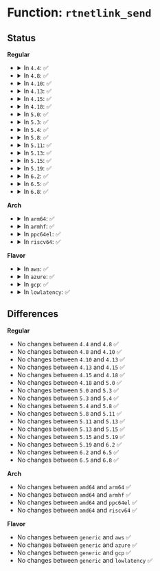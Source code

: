 # Function: <code>rtnetlink_send</code>

## Status
<b>Regular</b>
<ul>
<li>
<details>
<summary>In <code>4.4</code>: ✅</summary>

```c
int rtnetlink_send(struct sk_buff *skb, struct net *net, u32 pid, unsigned int group, int echo);
```

**Collision:** Unique Global

**Inline:** No

**Transformation:** False

**Instances:**

```
In net/core/rtnetlink.c (ffffffff8172fa00)
Location: net/core/rtnetlink.c:620
Inline: False
Direct callers:
  - net/sched/sch_api.c:tclass_notify
  - net/sched/sch_api.c:qdisc_notify
  - net/sched/cls_api.c:tfilter_notify
  - net/sched/act_api.c:tca_action_flush
  - net/sched/act_api.c:tca_action_gd
  - net/sched/act_api.c:tc_ctl_action
```
**Symbols:**

```
ffffffff8172fa00-ffffffff8172fa6f: rtnetlink_send (STB_GLOBAL)
```
</details>
</li>
<li>
<details>
<summary>In <code>4.8</code>: ✅</summary>

```c
int rtnetlink_send(struct sk_buff *skb, struct net *net, u32 pid, unsigned int group, int echo);
```

**Collision:** Unique Global

**Inline:** No

**Transformation:** False

**Instances:**

```
In net/core/rtnetlink.c (ffffffff8179a150)
Location: net/core/rtnetlink.c:642
Inline: False
Direct callers:
  - net/sched/sch_api.c:tclass_notify
  - net/sched/sch_api.c:qdisc_notify
  - net/sched/cls_api.c:tfilter_notify
  - net/sched/act_api.c:tc_ctl_action
  - net/sched/act_api.c:tca_action_gd
  - net/sched/act_api.c:tca_action_flush
```
**Symbols:**

```
ffffffff8179a150-ffffffff8179a1bf: rtnetlink_send (STB_GLOBAL)
```
</details>
</li>
<li>
<details>
<summary>In <code>4.10</code>: ✅</summary>

```c
int rtnetlink_send(struct sk_buff *skb, struct net *net, u32 pid, unsigned int group, int echo);
```

**Collision:** Unique Global

**Inline:** No

**Transformation:** False

**Instances:**

```
In net/core/rtnetlink.c (ffffffff817c7ef0)
Location: net/core/rtnetlink.c:643
Inline: False
Direct callers:
  - net/sched/sch_api.c:tclass_notify
  - net/sched/sch_api.c:qdisc_notify
  - net/sched/cls_api.c:tfilter_notify
  - net/sched/act_api.c:tc_ctl_action
  - net/sched/act_api.c:tca_action_gd
  - net/sched/act_api.c:tca_action_flush
```
**Symbols:**

```
ffffffff817c7ef0-ffffffff817c7f5f: rtnetlink_send (STB_GLOBAL)
```
</details>
</li>
<li>
<details>
<summary>In <code>4.13</code>: ✅</summary>

```c
int rtnetlink_send(struct sk_buff *skb, struct net *net, u32 pid, unsigned int group, int echo);
```

**Collision:** Unique Global

**Inline:** No

**Transformation:** False

**Instances:**

```
In net/core/rtnetlink.c (ffffffff817e67d0)
Location: net/core/rtnetlink.c:645
Inline: False
Direct callers:
  - net/sched/sch_api.c:tclass_notify
  - net/sched/sch_api.c:qdisc_notify
  - net/sched/cls_api.c:tfilter_notify
  - net/sched/act_api.c:tc_ctl_action
  - net/sched/act_api.c:tca_action_gd
  - net/sched/act_api.c:tca_action_flush
```
**Symbols:**

```
ffffffff817e67d0-ffffffff817e683f: rtnetlink_send (STB_GLOBAL)
```
</details>
</li>
<li>
<details>
<summary>In <code>4.15</code>: ✅</summary>

```c
int rtnetlink_send(struct sk_buff *skb, struct net *net, u32 pid, unsigned int group, int echo);
```

**Collision:** Unique Global

**Inline:** No

**Transformation:** False

**Instances:**

```
In net/core/rtnetlink.c (ffffffff818616b0)
Location: net/core/rtnetlink.c:618
Inline: False
Direct callers:
  - net/sched/sch_api.c:tc_ctl_tclass
  - net/sched/sch_api.c:qdisc_notify
  - net/sched/cls_api.c:tc_ctl_tfilter
  - net/sched/cls_api.c:tfilter_notify
  - net/sched/act_api.c:tc_ctl_action
  - net/sched/act_api.c:tca_action_gd
  - net/sched/act_api.c:tca_action_flush
```
**Symbols:**

```
ffffffff818616b0-ffffffff81861729: rtnetlink_send (STB_GLOBAL)
```
</details>
</li>
<li>
<details>
<summary>In <code>4.18</code>: ✅</summary>

```c
int rtnetlink_send(struct sk_buff *skb, struct net *net, u32 pid, unsigned int group, int echo);
```

**Collision:** Unique Global

**Inline:** No

**Transformation:** False

**Instances:**

```
In net/core/rtnetlink.c (ffffffff818ad270)
Location: net/core/rtnetlink.c:701
Inline: False
Direct callers:
  - net/sched/sch_api.c:tc_ctl_tclass
  - net/sched/cls_api.c:tc_del_tfilter
  - net/sched/cls_api.c:tfilter_notify
  - net/sched/act_api.c:tc_ctl_action
  - net/sched/act_api.c:tca_action_gd
```
**Symbols:**

```
ffffffff818ad270-ffffffff818ad2e9: rtnetlink_send (STB_GLOBAL)
```
</details>
</li>
<li>
<details>
<summary>In <code>5.0</code>: ✅</summary>

```c
int rtnetlink_send(struct sk_buff *skb, struct net *net, u32 pid, unsigned int group, int echo);
```

**Collision:** Unique Global

**Inline:** No

**Transformation:** False

**Instances:**

```
In net/core/rtnetlink.c (ffffffff818d14d0)
Location: net/core/rtnetlink.c:711
Inline: False
Direct callers:
  - net/sched/sch_api.c:tc_ctl_tclass
  - net/sched/cls_api.c:tc_chain_notify
  - net/sched/cls_api.c:tc_del_tfilter
  - net/sched/cls_api.c:tfilter_notify
  - net/sched/act_api.c:tcf_action_add
  - net/sched/act_api.c:tca_action_gd
  - net/sched/act_api.c:tca_action_gd
```
**Symbols:**

```
ffffffff818d14d0-ffffffff818d1549: rtnetlink_send (STB_GLOBAL)
```
</details>
</li>
<li>
<details>
<summary>In <code>5.3</code>: ✅</summary>

```c
int rtnetlink_send(struct sk_buff *skb, struct net *net, u32 pid, unsigned int group, int echo);
```

**Collision:** Unique Global

**Inline:** No

**Transformation:** False

**Instances:**

```
In net/core/rtnetlink.c (ffffffff8191e390)
Location: net/core/rtnetlink.c:706
Inline: False
Direct callers:
  - net/sched/sch_api.c:tc_ctl_tclass
  - net/sched/cls_api.c:tc_chain_notify
  - net/sched/cls_api.c:tc_del_tfilter
  - net/sched/cls_api.c:tfilter_notify
  - net/sched/cls_api.c:__tcf_chain_put
  - net/sched/act_api.c:tcf_action_add
  - net/sched/act_api.c:tca_action_gd
  - net/sched/act_api.c:tca_action_gd
```
**Symbols:**

```
ffffffff8191e390-ffffffff8191e40e: rtnetlink_send (STB_GLOBAL)
```
</details>
</li>
<li>
<details>
<summary>In <code>5.4</code>: ✅</summary>

```c
int rtnetlink_send(struct sk_buff *skb, struct net *net, u32 pid, unsigned int group, int echo);
```

**Collision:** Unique Global

**Inline:** No

**Transformation:** False

**Instances:**

```
In net/core/rtnetlink.c (ffffffff819509c0)
Location: net/core/rtnetlink.c:706
Inline: False
Direct callers:
  - net/sched/sch_api.c:tc_ctl_tclass
  - net/sched/cls_api.c:tc_chain_notify
  - net/sched/cls_api.c:tc_del_tfilter
  - net/sched/cls_api.c:tfilter_notify
  - net/sched/cls_api.c:__tcf_chain_put
  - net/sched/act_api.c:tcf_action_add
  - net/sched/act_api.c:tca_action_gd
  - net/sched/act_api.c:tca_action_gd
```
**Symbols:**

```
ffffffff819509c0-ffffffff81950a3e: rtnetlink_send (STB_GLOBAL)
```
</details>
</li>
<li>
<details>
<summary>In <code>5.8</code>: ✅</summary>

```c
int rtnetlink_send(struct sk_buff *skb, struct net *net, u32 pid, unsigned int group, int echo);
```

**Collision:** Unique Global

**Inline:** No

**Transformation:** False

**Instances:**

```
In net/core/rtnetlink.c (ffffffff81a217d0)
Location: net/core/rtnetlink.c:706
Inline: False
Direct callers:
  - net/sched/sch_api.c:tc_ctl_tclass
  - net/sched/cls_api.c:tc_chain_notify
  - net/sched/cls_api.c:tfilter_notify
  - net/sched/cls_api.c:__tcf_chain_put
  - net/sched/act_api.c:tcf_action_add
  - net/sched/act_api.c:tcf_del_notify
  - net/sched/act_api.c:tca_action_flush
```
**Symbols:**

```
ffffffff81a217d0-ffffffff81a2188f: rtnetlink_send (STB_GLOBAL)
```
</details>
</li>
<li>
<details>
<summary>In <code>5.11</code>: ✅</summary>

```c
int rtnetlink_send(struct sk_buff *skb, struct net *net, u32 pid, unsigned int group, int echo);
```

**Collision:** Unique Global

**Inline:** No

**Transformation:** False

**Instances:**

```
In net/core/rtnetlink.c (ffffffff81a21c10)
Location: net/core/rtnetlink.c:708
Inline: False
Direct callers:
  - net/sched/sch_api.c:tc_ctl_tclass
  - net/sched/cls_api.c:tc_chain_notify
  - net/sched/cls_api.c:tfilter_notify
  - net/sched/cls_api.c:__tcf_chain_put
  - net/sched/act_api.c:tcf_action_add
  - net/sched/act_api.c:tcf_del_notify
  - net/sched/act_api.c:tca_action_flush
```
**Symbols:**

```
ffffffff81a21c10-ffffffff81a21ccf: rtnetlink_send (STB_GLOBAL)
```
</details>
</li>
<li>
<details>
<summary>In <code>5.13</code>: ✅</summary>

```c
int rtnetlink_send(struct sk_buff *skb, struct net *net, u32 pid, unsigned int group, int echo);
```

**Collision:** Unique Global

**Inline:** No

**Transformation:** False

**Instances:**

```
In net/core/rtnetlink.c (ffffffff81a08f50)
Location: net/core/rtnetlink.c:710
Inline: False
Direct callers:
  - net/sched/sch_api.c:tc_ctl_tclass
  - net/sched/cls_api.c:tc_chain_notify
  - net/sched/cls_api.c:tc_del_tfilter
  - net/sched/cls_api.c:tfilter_notify
  - net/sched/cls_api.c:__tcf_chain_put
  - net/sched/act_api.c:tcf_action_add
  - net/sched/act_api.c:tca_action_gd
  - net/sched/act_api.c:tca_action_flush
```
**Symbols:**

```
ffffffff81a08f50-ffffffff81a0900f: rtnetlink_send (STB_GLOBAL)
```
</details>
</li>
<li>
<details>
<summary>In <code>5.15</code>: ✅</summary>

```c
int rtnetlink_send(struct sk_buff *skb, struct net *net, u32 pid, unsigned int group, int echo);
```

**Collision:** Unique Global

**Inline:** No

**Transformation:** False

**Instances:**

```
In net/core/rtnetlink.c (ffffffff81abb4b0)
Location: net/core/rtnetlink.c:710
Inline: False
Direct callers:
  - net/sched/sch_api.c:tc_ctl_tclass
  - net/sched/cls_api.c:tc_chain_notify
  - net/sched/cls_api.c:tc_del_tfilter
  - net/sched/cls_api.c:tfilter_notify
  - net/sched/cls_api.c:__tcf_chain_put
  - net/sched/act_api.c:tcf_action_add
  - net/sched/act_api.c:tcf_del_notify
  - net/sched/act_api.c:tca_action_flush
```
**Symbols:**

```
ffffffff81abb4b0-ffffffff81abb4d3: rtnetlink_send (STB_GLOBAL)
```
</details>
</li>
<li>
<details>
<summary>In <code>5.19</code>: ✅</summary>

```c
int rtnetlink_send(struct sk_buff *skb, struct net *net, u32 pid, unsigned int group, int echo);
```

**Collision:** Unique Global

**Inline:** No

**Transformation:** False

**Instances:**

```
In net/core/rtnetlink.c (ffffffff81c35cd0)
Location: net/core/rtnetlink.c:747
Inline: False
Direct callers:
  - net/sched/sch_api.c:tc_ctl_tclass
  - net/sched/cls_api.c:tc_chain_notify
  - net/sched/cls_api.c:tc_del_tfilter
  - net/sched/cls_api.c:tfilter_notify
  - net/sched/cls_api.c:__tcf_chain_put
  - net/sched/act_api.c:tcf_action_add
  - net/sched/act_api.c:tcf_del_notify
  - net/sched/act_api.c:tca_action_flush
```
**Symbols:**

```
ffffffff81c35cd0-ffffffff81c35d05: rtnetlink_send (STB_GLOBAL)
```
</details>
</li>
<li>
<details>
<summary>In <code>6.2</code>: ✅</summary>

```c
int rtnetlink_send(struct sk_buff *skb, struct net *net, u32 pid, unsigned int group, int echo);
```

**Collision:** Unique Global

**Inline:** No

**Transformation:** False

**Instances:**

```
In net/core/rtnetlink.c (ffffffff81de9270)
Location: net/core/rtnetlink.c:748
Inline: False
Direct callers:
  - net/sched/sch_api.c:tc_ctl_tclass
  - net/sched/cls_api.c:tc_chain_notify
  - net/sched/cls_api.c:tc_del_tfilter
  - net/sched/cls_api.c:tfilter_notify
  - net/sched/cls_api.c:__tcf_chain_put
  - net/sched/act_api.c:tcf_action_add
  - net/sched/act_api.c:tcf_del_notify
  - net/sched/act_api.c:tca_action_flush
```
**Symbols:**

```
ffffffff81de9270-ffffffff81de92a5: rtnetlink_send (STB_GLOBAL)
```
</details>
</li>
<li>
<details>
<summary>In <code>6.5</code>: ✅</summary>

```c
int rtnetlink_send(struct sk_buff *skb, struct net *net, u32 pid, unsigned int group, int echo);
```

**Collision:** Unique Global

**Inline:** No

**Transformation:** False

**Instances:**

```
In net/core/rtnetlink.c (ffffffff81e5aab0)
Location: net/core/rtnetlink.c:751
Inline: False
Direct callers:
  - net/sched/sch_api.c:tc_ctl_tclass
  - net/sched/cls_api.c:tc_chain_notify
  - net/sched/cls_api.c:tc_del_tfilter
  - net/sched/cls_api.c:tfilter_notify
  - net/sched/cls_api.c:__tcf_chain_put
  - net/sched/act_api.c:tcf_action_add
  - net/sched/act_api.c:tca_action_gd
  - net/sched/act_api.c:tca_action_flush
```
**Symbols:**

```
ffffffff81e5aab0-ffffffff81e5aae5: rtnetlink_send (STB_GLOBAL)
```
</details>
</li>
<li>
<details>
<summary>In <code>6.8</code>: ✅</summary>

```c
int rtnetlink_send(struct sk_buff *skb, struct net *net, u32 pid, unsigned int group, int echo);
```

**Collision:** Unique Global

**Inline:** No

**Transformation:** False

**Instances:**

```
In net/core/rtnetlink.c (ffffffff81f19e70)
Location: net/core/rtnetlink.c:746
Inline: False
Direct callers:
  - net/sched/sch_api.c:tc_ctl_tclass
  - net/sched/sch_api.c:tc_ctl_tclass
  - net/sched/sch_api.c:tc_ctl_tclass
  - net/sched/sch_api.c:tc_get_qdisc
  - net/sched/cls_api.c:tc_chain_notify
  - net/sched/cls_api.c:tfilter_del_notify
  - net/sched/cls_api.c:tfilter_notify
  - net/sched/cls_api.c:__tcf_chain_put
  - net/sched/act_api.c:tcf_action_add
  - net/sched/act_api.c:tca_action_gd
  - net/sched/act_api.c:tcf_action_reoffload_cb
  - net/sched/act_api.c:tca_action_flush
```
**Symbols:**

```
ffffffff81f19e70-ffffffff81f19ea5: rtnetlink_send (STB_GLOBAL)
```
</details>
</li>
</ul>
<b>Arch</b>
<ul>
<li>
<details>
<summary>In <code>arm64</code>: ✅</summary>

```c
int rtnetlink_send(struct sk_buff *skb, struct net *net, u32 pid, unsigned int group, int echo);
```

**Collision:** Unique Global

**Inline:** No

**Transformation:** False

**Instances:**

```
In net/core/rtnetlink.c (ffff800010bf2448)
Location: net/core/rtnetlink.c:706
Inline: False
Direct callers:
  - net/sched/sch_api.c:tc_ctl_tclass
  - net/sched/cls_api.c:tc_chain_notify
  - net/sched/cls_api.c:tc_del_tfilter
  - net/sched/cls_api.c:__tcf_chain_put
  - net/sched/act_api.c:tcf_action_add
  - net/sched/act_api.c:tca_action_gd
  - net/sched/act_api.c:tca_action_gd
```
**Symbols:**

```
ffff800010bf2448-ffff800010bf24fc: rtnetlink_send (STB_GLOBAL)
```
</details>
</li>
<li>
<details>
<summary>In <code>armhf</code>: ✅</summary>

```c
int rtnetlink_send(struct sk_buff *skb, struct net *net, u32 pid, unsigned int group, int echo);
```

**Collision:** Unique Global

**Inline:** No

**Transformation:** False

**Instances:**

```
In net/core/rtnetlink.c (c0d0ad5c)
Location: net/core/rtnetlink.c:706
Inline: False
Direct callers:
  - net/sched/sch_api.c:tc_ctl_tclass
  - net/sched/sch_api.c:qdisc_notify
  - net/sched/cls_api.c:tc_chain_notify
  - net/sched/cls_api.c:tc_del_tfilter
  - net/sched/cls_api.c:tfilter_notify
  - net/sched/cls_api.c:__tcf_chain_put
  - net/sched/act_api.c:tcf_action_add
  - net/sched/act_api.c:tca_action_gd
  - net/sched/act_api.c:tca_action_flush
```
**Symbols:**

```
c0d0ad5c-c0d0adf4: rtnetlink_send (STB_GLOBAL)
```
</details>
</li>
<li>
<details>
<summary>In <code>ppc64el</code>: ✅</summary>

```c
int rtnetlink_send(struct sk_buff *skb, struct net *net, u32 pid, unsigned int group, int echo);
```

**Collision:** Unique Global

**Inline:** No

**Transformation:** False

**Instances:**

```
In net/core/rtnetlink.c (c000000000cd7320)
Location: net/core/rtnetlink.c:706
Inline: False
Direct callers:
  - net/sched/sch_api.c:tc_ctl_tclass
  - net/sched/cls_api.c:tc_chain_notify
  - net/sched/cls_api.c:tc_del_tfilter
  - net/sched/cls_api.c:__tcf_chain_put
  - net/sched/act_api.c:tcf_action_add
  - net/sched/act_api.c:tca_action_gd
  - net/sched/act_api.c:tca_action_gd
```
**Symbols:**

```
c000000000cd7320-c000000000cd73f0: rtnetlink_send (STB_GLOBAL)
```
</details>
</li>
<li>
<details>
<summary>In <code>riscv64</code>: ✅</summary>

```c
int rtnetlink_send(struct sk_buff *skb, struct net *net, u32 pid, unsigned int group, int echo);
```

**Collision:** Unique Global

**Inline:** No

**Transformation:** False

**Instances:**

```
In net/core/rtnetlink.c (ffffffe000773fcc)
Location: net/core/rtnetlink.c:706
Inline: False
Direct callers:
  - net/sched/sch_api.c:tc_ctl_tclass
  - net/sched/cls_api.c:tc_chain_notify
  - net/sched/cls_api.c:tc_del_tfilter
  - net/sched/cls_api.c:__tcf_chain_put
  - net/sched/act_api.c:tcf_action_add
  - net/sched/act_api.c:tca_action_gd
  - net/sched/act_api.c:tca_action_gd
```
**Symbols:**

```
ffffffe000773fcc-ffffffe00077405c: rtnetlink_send (STB_GLOBAL)
```
</details>
</li>
</ul>
<b>Flavor</b>
<ul>
<li>
<details>
<summary>In <code>aws</code>: ✅</summary>

```c
int rtnetlink_send(struct sk_buff *skb, struct net *net, u32 pid, unsigned int group, int echo);
```

**Collision:** Unique Global

**Inline:** No

**Transformation:** False

**Instances:**

```
In net/core/rtnetlink.c (ffffffff818f0990)
Location: net/core/rtnetlink.c:706
Inline: False
Direct callers:
  - net/sched/sch_api.c:tc_ctl_tclass
  - net/sched/cls_api.c:tc_chain_notify
  - net/sched/cls_api.c:tc_del_tfilter
  - net/sched/cls_api.c:tfilter_notify
  - net/sched/cls_api.c:__tcf_chain_put
  - net/sched/act_api.c:tcf_action_add
  - net/sched/act_api.c:tca_action_gd
  - net/sched/act_api.c:tca_action_gd
```
**Symbols:**

```
ffffffff818f0990-ffffffff818f0a0e: rtnetlink_send (STB_GLOBAL)
```
</details>
</li>
<li>
<details>
<summary>In <code>azure</code>: ✅</summary>

```c
int rtnetlink_send(struct sk_buff *skb, struct net *net, u32 pid, unsigned int group, int echo);
```

**Collision:** Unique Global

**Inline:** No

**Transformation:** False

**Instances:**

```
In net/core/rtnetlink.c (ffffffff818aa7d0)
Location: net/core/rtnetlink.c:706
Inline: False
Direct callers:
  - net/sched/sch_api.c:tc_ctl_tclass
  - net/sched/cls_api.c:tc_chain_notify
  - net/sched/cls_api.c:tc_del_tfilter
  - net/sched/cls_api.c:tfilter_notify
  - net/sched/cls_api.c:__tcf_chain_put
  - net/sched/act_api.c:tcf_action_add
  - net/sched/act_api.c:tca_action_gd
  - net/sched/act_api.c:tca_action_gd
```
**Symbols:**

```
ffffffff818aa7d0-ffffffff818aa84e: rtnetlink_send (STB_GLOBAL)
```
</details>
</li>
<li>
<details>
<summary>In <code>gcp</code>: ✅</summary>

```c
int rtnetlink_send(struct sk_buff *skb, struct net *net, u32 pid, unsigned int group, int echo);
```

**Collision:** Unique Global

**Inline:** No

**Transformation:** False

**Instances:**

```
In net/core/rtnetlink.c (ffffffff819419c0)
Location: net/core/rtnetlink.c:706
Inline: False
Direct callers:
  - net/sched/sch_api.c:tc_ctl_tclass
  - net/sched/cls_api.c:tc_chain_notify
  - net/sched/cls_api.c:tc_del_tfilter
  - net/sched/cls_api.c:tfilter_notify
  - net/sched/cls_api.c:__tcf_chain_put
  - net/sched/act_api.c:tcf_action_add
  - net/sched/act_api.c:tca_action_gd
  - net/sched/act_api.c:tca_action_gd
```
**Symbols:**

```
ffffffff819419c0-ffffffff81941a3e: rtnetlink_send (STB_GLOBAL)
```
</details>
</li>
<li>
<details>
<summary>In <code>lowlatency</code>: ✅</summary>

```c
int rtnetlink_send(struct sk_buff *skb, struct net *net, u32 pid, unsigned int group, int echo);
```

**Collision:** Unique Global

**Inline:** No

**Transformation:** False

**Instances:**

```
In net/core/rtnetlink.c (ffffffff819632c0)
Location: net/core/rtnetlink.c:706
Inline: False
Direct callers:
  - net/sched/sch_api.c:tc_ctl_tclass
  - net/sched/cls_api.c:tc_chain_notify
  - net/sched/cls_api.c:tc_del_tfilter
  - net/sched/cls_api.c:tfilter_notify
  - net/sched/cls_api.c:__tcf_chain_put
  - net/sched/act_api.c:tcf_action_add
  - net/sched/act_api.c:tca_action_gd
  - net/sched/act_api.c:tca_action_gd
```
**Symbols:**

```
ffffffff819632c0-ffffffff8196333e: rtnetlink_send (STB_GLOBAL)
```
</details>
</li>
</ul>

## Differences
<b>Regular</b>
<ul>
<li>
No changes between <code>4.4</code> and <code>4.8</code> ✅
</li>
<li>
No changes between <code>4.8</code> and <code>4.10</code> ✅
</li>
<li>
No changes between <code>4.10</code> and <code>4.13</code> ✅
</li>
<li>
No changes between <code>4.13</code> and <code>4.15</code> ✅
</li>
<li>
No changes between <code>4.15</code> and <code>4.18</code> ✅
</li>
<li>
No changes between <code>4.18</code> and <code>5.0</code> ✅
</li>
<li>
No changes between <code>5.0</code> and <code>5.3</code> ✅
</li>
<li>
No changes between <code>5.3</code> and <code>5.4</code> ✅
</li>
<li>
No changes between <code>5.4</code> and <code>5.8</code> ✅
</li>
<li>
No changes between <code>5.8</code> and <code>5.11</code> ✅
</li>
<li>
No changes between <code>5.11</code> and <code>5.13</code> ✅
</li>
<li>
No changes between <code>5.13</code> and <code>5.15</code> ✅
</li>
<li>
No changes between <code>5.15</code> and <code>5.19</code> ✅
</li>
<li>
No changes between <code>5.19</code> and <code>6.2</code> ✅
</li>
<li>
No changes between <code>6.2</code> and <code>6.5</code> ✅
</li>
<li>
No changes between <code>6.5</code> and <code>6.8</code> ✅
</li>
</ul>
<b>Arch</b>
<ul>
<li>
No changes between <code>amd64</code> and <code>arm64</code> ✅
</li>
<li>
No changes between <code>amd64</code> and <code>armhf</code> ✅
</li>
<li>
No changes between <code>amd64</code> and <code>ppc64el</code> ✅
</li>
<li>
No changes between <code>amd64</code> and <code>riscv64</code> ✅
</li>
</ul>
<b>Flavor</b>
<ul>
<li>
No changes between <code>generic</code> and <code>aws</code> ✅
</li>
<li>
No changes between <code>generic</code> and <code>azure</code> ✅
</li>
<li>
No changes between <code>generic</code> and <code>gcp</code> ✅
</li>
<li>
No changes between <code>generic</code> and <code>lowlatency</code> ✅
</li>
</ul>
